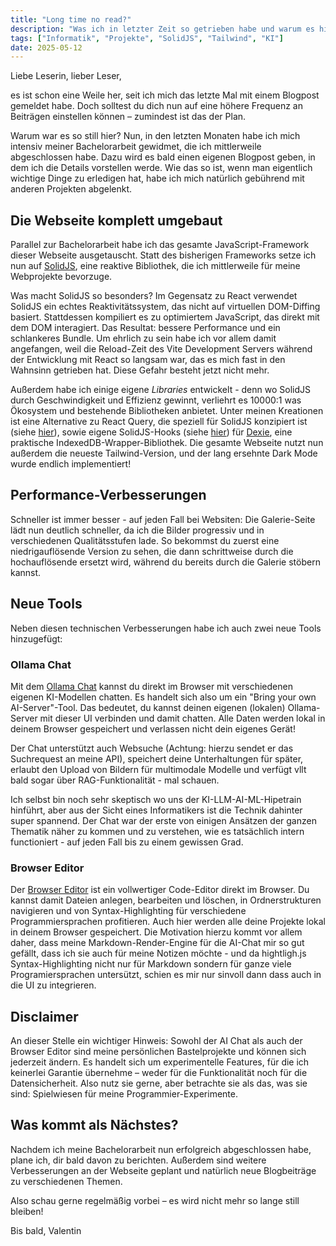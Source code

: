 ```yaml
---
title: "Long time no read?"
description: "Was ich in letzter Zeit so getrieben habe und warum es hier so ruhig war"
tags: ["Informatik", "Projekte", "SolidJS", "Tailwind", "KI"]
date: 2025-05-12
---
```


Liebe Leserin, lieber Leser,

es ist schon eine Weile her, seit ich mich das letzte Mal mit einem Blogpost gemeldet habe. Doch solltest du dich nun auf eine höhere Frequenz an Beiträgen einstellen können – zumindest ist das der Plan.

Warum war es so still hier? Nun, in den letzten Monaten habe ich mich intensiv meiner Bachelorarbeit gewidmet, die ich mittlerweile abgeschlossen habe. Dazu wird es bald einen eigenen Blogpost geben, in dem ich die Details vorstellen werde. Wie das so ist, wenn man eigentlich wichtige Dinge zu erledigen hat, habe ich mich natürlich gebührend mit anderen Projekten abgelenkt.

## Die Webseite komplett umgebaut

Parallel zur Bachelorarbeit habe ich das gesamte JavaScript-Framework dieser Webseite ausgetauscht. Statt des bisherigen Frameworks setze ich nun auf [SolidJS](https://www.solidjs.com/), eine reaktive Bibliothek, die ich mittlerweile für meine Webprojekte bevorzuge.

Was macht SolidJS so besonders? Im Gegensatz zu React verwendet SolidJS ein echtes Reaktivitätssystem, das nicht auf virtuellen DOM-Diffing basiert. Stattdessen kompiliert es zu optimiertem JavaScript, das direkt mit dem DOM interagiert. Das Resultat: bessere Performance und ein schlankeres Bundle. Um ehrlich zu sein habe ich vor allem damit angefangen, weil die Reload-Zeit des Vite Development Servers während der Entwicklung mit React so langsam war, das es mich fast in den Wahnsinn getrieben hat. Diese Gefahr besteht jetzt nicht mehr.

Außerdem habe ich einige eigene *Libraries* entwickelt - denn wo SolidJS durch Geschwindigkeit und Effizienz gewinnt, verliehrt es 10000:1 was Ökosystem und bestehende Bibliotheken anbietet. Unter meinen Kreationen ist eine Alternative zu React Query, die speziell für SolidJS konzipiert ist (siehe [hier](https://github.com/ValentinKolb/homepage/blob/main/src/lib/hooks/mutation)), sowie eigene SolidJS-Hooks (siehe [hier](https://github.com/ValentinKolb/homepage/blob/main/src/lib/hooks/db-utils.tsx)) für [Dexie](https://dexie.org/), eine praktische IndexedDB-Wrapper-Bibliothek. Die gesamte Webseite nutzt nun außerdem die neueste Tailwind-Version, und der lang ersehnte Dark Mode wurde endlich implementiert!

## Performance-Verbesserungen

Schneller ist immer besser - auf jeden Fall bei Websiten: Die Galerie-Seite lädt nun deutlich schneller, da ich die Bilder progressiv und in verschiedenen Qualitätsstufen lade. So bekommst du zuerst eine niedrigauflösende Version zu sehen, die dann schrittweise durch die hochauflösende ersetzt wird, während du bereits durch die Galerie stöbern kannst.

## Neue Tools

Neben diesen technischen Verbesserungen habe ich auch zwei neue Tools hinzugefügt:

### Ollama Chat

Mit dem [Ollama Chat](/tools/chat) kannst du direkt im Browser mit verschiedenen eigenen KI-Modellen chatten. Es handelt sich also um ein "Bring your own AI-Server"-Tool. Das bedeutet, du kannst deinen eigenen (lokalen) Ollama-Server mit dieser UI verbinden und damit chatten. Alle Daten werden lokal in deinem Browser gespeichert und verlassen nicht dein eigenes Gerät!

Der Chat unterstützt auch Websuche (Achtung: hierzu sendet er das Suchrequest an meine API), speichert deine Unterhaltungen für später, erlaubt den Upload von Bildern für multimodale Modelle und verfügt vllt bald sogar über RAG-Funktionalität - mal schauen.

Ich selbst bin noch sehr skeptisch wo uns der KI-LLM-AI-ML-Hipetrain hinführt, aber aus der Sicht eines Informatikers ist die Technik dahinter super spannend. Der Chat war der erste von einigen Ansätzen der ganzen Thematik näher zu kommen und zu verstehen, wie es tatsächlich intern functioniert - auf jeden Fall bis zu einem gewissen Grad.

### Browser Editor

Der [Browser Editor](/tools/editor) ist ein vollwertiger Code-Editor direkt im Browser. Du kannst damit Dateien anlegen, bearbeiten und löschen, in Ordnerstrukturen navigieren und von Syntax-Highlighting für verschiedene Programmiersprachen profitieren. Auch hier werden alle deine Projekte lokal in deinem Browser gespeichert. Die Motivation hierzu kommt vor allem daher, dass meine Markdown-Render-Engine für die AI-Chat mir so gut gefällt, dass ich sie auch für meine Notizen möchte - und da hightligh.js Syntax-Highlighting nicht nur für Markdown sondern für ganze viele Programiersprachen untersützt, schien es mir nur sinvoll dann dass auch in die UI zu integrieren.

## Disclaimer

An dieser Stelle ein wichtiger Hinweis: Sowohl der AI Chat als auch der Browser Editor sind meine persönlichen Bastelprojekte und können sich jederzeit ändern. Es handelt sich um experimentelle Features, für die ich keinerlei Garantie übernehme – weder für die Funktionalität noch für die Datensicherheit. Also nutz sie gerne, aber betrachte sie als das, was sie sind: Spielwiesen für meine Programmier-Experimente.

## Was kommt als Nächstes?

Nachdem ich meine Bachelorarbeit nun erfolgreich abgeschlossen habe, plane ich, dir bald davon zu berichten. Außerdem sind weitere Verbesserungen an der Webseite geplant und natürlich neue Blogbeiträge zu verschiedenen Themen.

Also schau gerne regelmäßig vorbei – es wird nicht mehr so lange still bleiben!

Bis bald,
Valentin